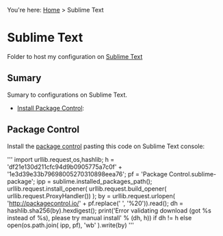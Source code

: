 You're here: [Home](https://github.com/kvnol/.dotfiles) > Sublime Text

# Sublime Text
Folder to host my configuration on [Sublime Text](http://sublimetext.com/3)

## Sumary
Sumary to configurations on Sublime Text.

- [Install Package Control](#package-control):


## Package Control
Install the [package control](https://packagecontrol.io/installation) pasting this code on Sublime Text console:

'''
import urllib.request,os,hashlib; h = 'df21e130d211cfc94d9b0905775a7c0f' + '1e3d39e33b79698005270310898eea76'; pf = 'Package Control.sublime-package'; ipp = sublime.installed_packages_path(); urllib.request.install_opener( urllib.request.build_opener( urllib.request.ProxyHandler()) ); by = urllib.request.urlopen( 'http://packagecontrol.io/' + pf.replace(' ', '%20')).read(); dh = hashlib.sha256(by).hexdigest(); print('Error validating download (got %s instead of %s), please try manual install' % (dh, h)) if dh != h else open(os.path.join( ipp, pf), 'wb' ).write(by)
'''
